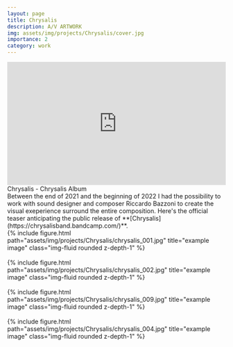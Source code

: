 ```yaml
---
layout: page
title: Chrysalis
description: A/V ARTWORK
img: assets/img/projects/Chrysalis/cover.jpg
importance: 2
category: work
---
```


<div style="padding:56.25% 0 0 0;position:relative;"><iframe src="https://player.vimeo.com/video/721885499?badge=0&amp;autopause=0&amp;player_id=0&amp;app_id=58479" frameborder="0" allow="autoplay; fullscreen; picture-in-picture; clipboard-write" style="position:absolute;top:0;left:0;width:100%;height:100%;" title="Riccardo Bazzoni - Chrysalis - Official Video by Samuel Pietri"></iframe></div><script src="https://player.vimeo.com/api/player.js"></script>
<div class="caption">
   Chrysalis - Chrysalis Album
</div>
Between the end of 2021 and the beginning of 2022 I had the possibility to work with sound designer and composer Riccardo Bazzoni to create the visual exeperience surround the entire composition. Here's the official teaser anticipating the public release of **[Chrysalis](https://chrysalisband.bandcamp.com/)**.

<div class="row justify-content-sm-center">
    <div class="col-sm mt-3 mt-md-0">
        {% include figure.html path="assets/img/projects/Chrysalis/chrysalis_001.jpg" title="example image" class="img-fluid rounded z-depth-1" %}
    </div>
</div>

<br />

<div class="row justify-content-sm-center">
    <div class="col-sm mt-3 mt-md-0">
        {% include figure.html path="assets/img/projects/Chrysalis/chrysalis_002.jpg" title="example image" class="img-fluid rounded z-depth-1" %}
    </div>
</div>

<br />

<div class="row justify-content-sm-center">
    <div class="col-sm mt-3 mt-md-0">
        {% include figure.html path="assets/img/projects/Chrysalis/chrysalis_009.jpg" title="example image" class="img-fluid rounded z-depth-1" %}
    </div>
</div>

<br />

<div class="row justify-content-sm-center">
    <div class="col-sm mt-3 mt-md-0">
        {% include figure.html path="assets/img/projects/Chrysalis/chrysalis_004.jpg" title="example image" class="img-fluid rounded z-depth-1" %}
    </div>
</div>



